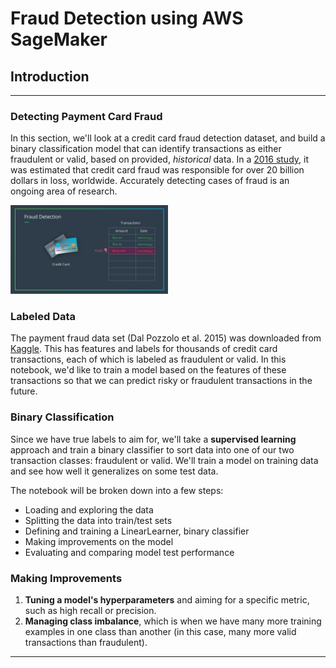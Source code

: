 # Fraud Detection using AWS SageMaker

## Introduction
***************************************
### Detecting Payment Card Fraud

In this section, we'll look at a credit card fraud detection dataset, and build a binary classification model that can identify transactions as either fraudulent or valid, based on provided, *historical* data. In a [2016 study](https://nilsonreport.com/upload/content_promo/The_Nilson_Report_10-17-2016.pdf), it was estimated that credit card fraud was responsible for over 20 billion dollars in loss, worldwide. Accurately detecting cases of fraud is an ongoing area of research.

<img src=notebook_ims/fraud_detection.png width=50% />

### Labeled Data

The payment fraud data set (Dal Pozzolo et al. 2015) was downloaded from [Kaggle](https://www.kaggle.com/mlg-ulb/creditcardfraud/data). This has features and labels for thousands of credit card transactions, each of which is labeled as fraudulent or valid. In this notebook, we'd like to train a model based on the features of these transactions so that we can predict risky or fraudulent transactions in the future.

### Binary Classification

Since we have true labels to aim for, we'll take a **supervised learning** approach and train a binary classifier to sort data into one of our two transaction classes: fraudulent or valid.  We'll train a model on training data and see how well it generalizes on some test data.

The notebook will be broken down into a few steps:
* Loading and exploring the data
* Splitting the data into train/test sets
* Defining and training a LinearLearner, binary classifier
* Making improvements on the model
* Evaluating and comparing model test performance

### Making Improvements

1. **Tuning a model's hyperparameters** and aiming for a specific metric, such as high recall or precision.
2. **Managing class imbalance**, which is when we have many more training examples in one class than another (in this case, many more valid transactions than fraudulent).

---